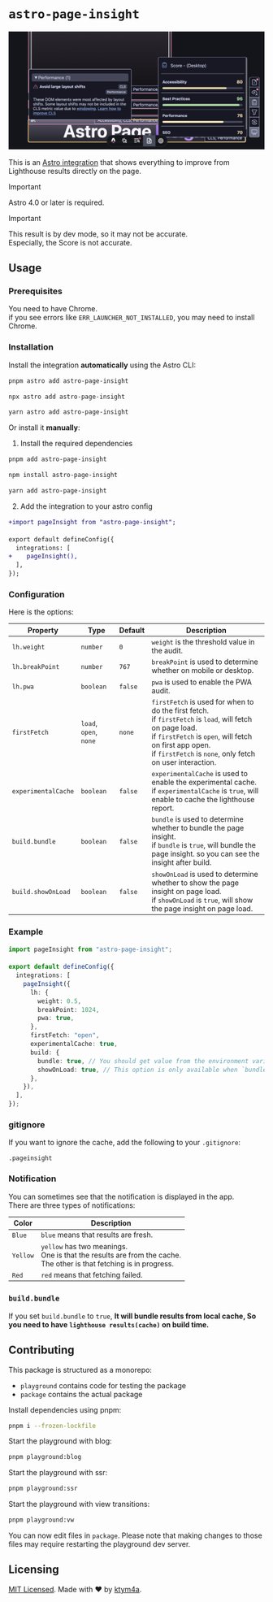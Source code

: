 # `astro-page-insight`

![](https://raw.githubusercontent.com/ktym4a/astro-page-insight/main/.github/demo.png)

This is an [Astro integration](https://docs.astro.build/en/guides/integrations-guide/) that shows everything to improve from Lighthouse results directly on the page.

> [!IMPORTANT]
> Astro 4.0 or later is required.

> [!IMPORTANT]
> This result is by dev mode, so it may not be accurate.  
> Especially, the Score is not accurate.

## Usage

### Prerequisites

You need to have Chrome.  
if you see errors like `ERR_LAUNCHER_NOT_INSTALLED`, you may need to install Chrome.


### Installation

Install the integration **automatically** using the Astro CLI:

```bash
pnpm astro add astro-page-insight
```

```bash
npx astro add astro-page-insight
```

```bash
yarn astro add astro-page-insight
```

Or install it **manually**:  
1. Install the required dependencies

```bash
pnpm add astro-page-insight
```

```bash
npm install astro-page-insight
```

```bash
yarn add astro-page-insight
```

2. Add the integration to your astro config

```diff
+import pageInsight from "astro-page-insight";

export default defineConfig({
  integrations: [
+    pageInsight(),
  ],
});
```

### Configuration

Here is the options:

| Property | Type | Default | Description |
| --- | --- | --- | --- |
| `lh.weight` | `number` | `0` | `weight` is the threshold value in the audit. |
| `lh.breakPoint` | `number` | `767` | `breakPoint` is used to determine whether on mobile or desktop. |
| `lh.pwa` | `boolean` | `false` | `pwa` is used to enable the PWA audit. |
| `firstFetch` | `load`, `open`, `none` | `none` | `firstFetch` is used for when to do the first fetch.<br />if `firstFetch` is `load`, will fetch on page load.<br />if `firstFetch` is `open`, will fetch on first app open.<br />if `firstFetch` is `none`, only fetch on user interaction. |
| `experimentalCache` | `boolean` | `false` | `experimentalCache` is used to enable the experimental cache.<br />if `experimentalCache` is `true`, will enable to cache the lighthouse report. |
| `build.bundle` | `boolean` | `false` | `bundle` is used to determine whether to bundle the page insight.<br />if `bundle` is `true`, will bundle the page insight. so you can see the insight after build. |
| `build.showOnLoad` | `boolean` | `false` | `showOnLoad` is used to determine whether to show the page insight on page load.<br />if `showOnLoad` is `true`, will show the page insight on page load. |

### Example

```.ts
import pageInsight from "astro-page-insight";

export default defineConfig({
  integrations: [
    pageInsight({
      lh: {
        weight: 0.5,
        breakPoint: 1024,
        pwa: true,
      },
      firstFetch: "open",
      experimentalCache: true,
      build: {
        bundle: true, // You should get value from the environment variable. (e.g. process.env.STAGING === "true")
        showOnLoad: true, // This option is only available when `bundle` is `true`.
      },
    }),
  ],
});
```

### gitignore

If you want to ignore the cache, add the following to your `.gitignore`:

```.gitignore
.pageinsight
```

### Notification

You can sometimes see that the notification is displayed in the app.  
There are three types of notifications:

| Color | Description |
| --- | --- |
| `Blue` | `blue` means that results are fresh. |
| `Yellow` | `yellow` has two meanings.<br />One is that the results are from the cache.<br />The other is that fetching is in progress. |
| `Red` | `red` means that fetching failed. |

### `build.bundle`

If you set `build.bundle` to `true`, **It will bundle results from local cache, So you need to have `lighthouse results(cache)` on build time.**

## Contributing

This package is structured as a monorepo:

- `playground` contains code for testing the package
- `package` contains the actual package

Install dependencies using pnpm: 

```bash
pnpm i --frozen-lockfile
```

Start the playground with blog:

```bash
pnpm playground:blog
```

Start the playground with ssr:

```bash
pnpm playground:ssr
```

Start the playground with view transitions:

```bash
pnpm playground:vw
```

You can now edit files in `package`. Please note that making changes to those files may require restarting the playground dev server.

## Licensing

[MIT Licensed](https://github.com/ktym4a/astro-page-insight/blob/main/LICENSE). Made with ❤️ by [ktym4a](https://github.com/ktym4a).

<!-- ## Acknowledgements

TODO: -->
